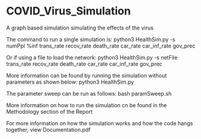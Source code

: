 # COVID_Virus_Simulation
 A graph based simulation simulating the effects of the virus

The command to run a single simulation is:
python3 HealthSim.py -s numPpl %inf trans_rate recov_rate death_rate car_rate car_inf_rate gov_prec

Or if using a file to load the network:
python3 HealthSim.py -s netFile trans_rate recov_rate death_rate car_rate car_inf_rate gov_prec

More information can be found by running the simulation without parameters as shown below:
python3 HealthSim.py

The parameter sweep can be run as follows:
bash paramSweep.sh

More information on how to run the simulation cn be found in the Methodology section of the Report

For more information on how the simulation works and how the code hangs together, view Documentation.pdf
